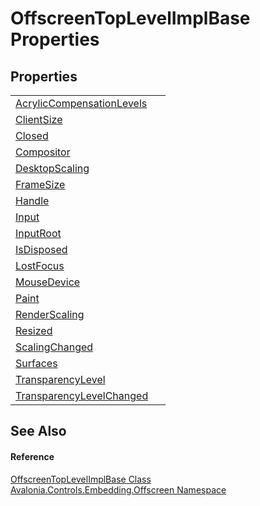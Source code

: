 # OffscreenTopLevelImplBase Properties




## Properties
<table>
<tr>
<td><a href="P_Avalonia_Controls_Embedding_Offscreen_OffscreenTopLevelImplBase_AcrylicCompensationLevels">AcrylicCompensationLevels</a></td>
<td> </td>
</tr>
<tr>
<td><a href="P_Avalonia_Controls_Embedding_Offscreen_OffscreenTopLevelImplBase_ClientSize">ClientSize</a></td>
<td> </td>
</tr>
<tr>
<td><a href="P_Avalonia_Controls_Embedding_Offscreen_OffscreenTopLevelImplBase_Closed">Closed</a></td>
<td> </td>
</tr>
<tr>
<td><a href="P_Avalonia_Controls_Embedding_Offscreen_OffscreenTopLevelImplBase_Compositor">Compositor</a></td>
<td> </td>
</tr>
<tr>
<td><a href="P_Avalonia_Controls_Embedding_Offscreen_OffscreenTopLevelImplBase_DesktopScaling">DesktopScaling</a></td>
<td> </td>
</tr>
<tr>
<td><a href="P_Avalonia_Controls_Embedding_Offscreen_OffscreenTopLevelImplBase_FrameSize">FrameSize</a></td>
<td> </td>
</tr>
<tr>
<td><a href="P_Avalonia_Controls_Embedding_Offscreen_OffscreenTopLevelImplBase_Handle">Handle</a></td>
<td> </td>
</tr>
<tr>
<td><a href="P_Avalonia_Controls_Embedding_Offscreen_OffscreenTopLevelImplBase_Input">Input</a></td>
<td> </td>
</tr>
<tr>
<td><a href="P_Avalonia_Controls_Embedding_Offscreen_OffscreenTopLevelImplBase_InputRoot">InputRoot</a></td>
<td> </td>
</tr>
<tr>
<td><a href="P_Avalonia_Controls_Embedding_Offscreen_OffscreenTopLevelImplBase_IsDisposed">IsDisposed</a></td>
<td> </td>
</tr>
<tr>
<td><a href="P_Avalonia_Controls_Embedding_Offscreen_OffscreenTopLevelImplBase_LostFocus">LostFocus</a></td>
<td> </td>
</tr>
<tr>
<td><a href="P_Avalonia_Controls_Embedding_Offscreen_OffscreenTopLevelImplBase_MouseDevice">MouseDevice</a></td>
<td> </td>
</tr>
<tr>
<td><a href="P_Avalonia_Controls_Embedding_Offscreen_OffscreenTopLevelImplBase_Paint">Paint</a></td>
<td> </td>
</tr>
<tr>
<td><a href="P_Avalonia_Controls_Embedding_Offscreen_OffscreenTopLevelImplBase_RenderScaling">RenderScaling</a></td>
<td> </td>
</tr>
<tr>
<td><a href="P_Avalonia_Controls_Embedding_Offscreen_OffscreenTopLevelImplBase_Resized">Resized</a></td>
<td> </td>
</tr>
<tr>
<td><a href="P_Avalonia_Controls_Embedding_Offscreen_OffscreenTopLevelImplBase_ScalingChanged">ScalingChanged</a></td>
<td> </td>
</tr>
<tr>
<td><a href="P_Avalonia_Controls_Embedding_Offscreen_OffscreenTopLevelImplBase_Surfaces">Surfaces</a></td>
<td> </td>
</tr>
<tr>
<td><a href="P_Avalonia_Controls_Embedding_Offscreen_OffscreenTopLevelImplBase_TransparencyLevel">TransparencyLevel</a></td>
<td> </td>
</tr>
<tr>
<td><a href="P_Avalonia_Controls_Embedding_Offscreen_OffscreenTopLevelImplBase_TransparencyLevelChanged">TransparencyLevelChanged</a></td>
<td> </td>
</tr>
</table>

## See Also


#### Reference
<a href="T_Avalonia_Controls_Embedding_Offscreen_OffscreenTopLevelImplBase">OffscreenTopLevelImplBase Class</a>  
<a href="N_Avalonia_Controls_Embedding_Offscreen">Avalonia.Controls.Embedding.Offscreen Namespace</a>  
